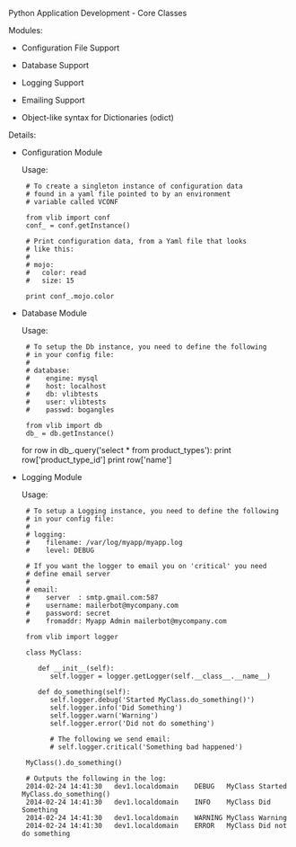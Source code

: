 Python Application Development - Core Classes 

 Modules:

   * Configuration File Support

   * Database Support

   * Logging Support

   * Emailing Support

   * Object-like syntax for Dictionaries (odict)

 Details:

   * Configuration Module
    
       Usage:
       
          # To create a singleton instance of configuration data
          # found in a yaml file pointed to by an environment
          # variable called VCONF
          
          from vlib import conf
          conf_ = conf.getInstance()

          # Print configuration data, from a Yaml file that looks
          # like this:
          #
          # mojo:
          #   color: read
          #   size: 15

          print conf_.mojo.color

   * Database Module

      Usage:

          # To setup the Db instance, you need to define the following
          # in your config file:
          #
          # database:
          #    engine: mysql
          #    host: localhost
          #    db: vlibtests
          #    user: vlibtests
          #    passwd: bogangles

          from vlib import db
          db_ = db.getInstance()

	  for row in db_.query('select * from product_types'):
             print row['product_type_id']
             print row['name']
             
   * Logging Module

     Usage:

          # To setup a Logging instance, you need to define the following
          # in your config file:
          #
          # logging:
          #    filename: /var/log/myapp/myapp.log
          #    level: DEBUG
           
          # If you want the logger to email you on 'critical' you need 
          # define email server
          #
          # email:                                                                          
          #    server  : smtp.gmail.com:587                                                 
          #    username: mailerbot@mycompany.com                                   
          #    password: secret                                                    
          #    fromaddr: Myapp Admin mailerbot@mycompany.com                         
           
          from vlib import logger
                    
          class MyClass:
           
             def __init__(self):
                self.logger = logger.getLogger(self.__class__.__name__)
               
             def do_something(self):
                self.logger.debug('Started MyClass.do_something()')
                self.logger.info('Did Something')
                self.logger.warn('Warning')
                self.logger.error('Did not do something')
                 
                # The following we send email:                                          
                # self.logger.critical('Something bad happened')    
                 
          MyClass().do_something()
             
          # Outputs the following in the log:
          2014-02-24 14:41:30	dev1.localdomain	DEBUG	MyClass	Started MyClass.do_something()		
          2014-02-24 14:41:30	dev1.localdomain	INFO	MyClass	Did Something		
          2014-02-24 14:41:30	dev1.localdomain	WARNING	MyClass	Warning		
          2014-02-24 14:41:30	dev1.localdomain	ERROR	MyClass	Did not do something	
